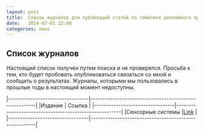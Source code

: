 ```yaml
---
layout: post
title:  Список журналов для публикаций статей по тематике дипломного проектирования.
date:   2024-07-01 22:00
categories: news
---
```


## Список журналов

Настоящий список получен путем поиска и не проверялся. 
Просьба к тем, кто будет пробовать опубликоваться связаться со мной и сообщить о результатах. Журналы, которыми мы пользовались в прошлые годы в настоящий момент недоступны.

|---------------------------------|-------------------------------------------------------|
|Издание                          | Ссылка                                                |
|---------------------------------|-------------------------------------------------------|
|Сенсорные системы                |[Link](https://sensorysystems.ru/ru.html)              |
|---------------------------------|-------------------------------------------------------|


